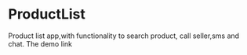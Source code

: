 # ProductList
Product list app,with functionality to search product, call seller,sms and chat. The demo link
